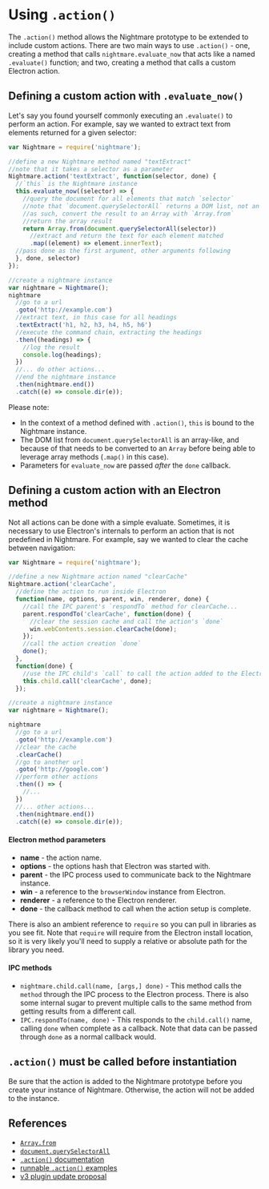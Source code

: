 # Using `.action()`

The `.action()` method allows the Nightmare prototype to be extended to include custom actions.  There are two main ways to use `.action()` - one, creating a method that calls `nightmare.evaluate_now` that acts like a named `.evaluate()` function; and two, creating a method that calls a custom Electron action.

## Defining a custom action with `.evaluate_now()`

Let's say you found yourself commonly executing an `.evaluate()` to perform an action.  For example, say we wanted to extract text from elements returned for a given selector:

```js
var Nightmare = require('nightmare');

//define a new Nightmare method named "textExtract"
//note that it takes a selector as a parameter
Nightmare.action('textExtract', function(selector, done) {
  //`this` is the Nightmare instance
  this.evaluate_now((selector) => {
    //query the document for all elements that match `selector`
    //note that `document.querySelectorAll` returns a DOM list, not an array
    //as such, convert the result to an Array with `Array.from`
    //return the array result
    return Array.from(document.querySelectorAll(selector))
      //extract and return the text for each element matched
      .map((element) => element.innerText);
  //pass done as the first argument, other arguments following
  }, done, selector)
});

//create a nightmare instance
var nightmare = Nightmare();
nightmare
  //go to a url
  .goto('http://example.com')
  //extract text, in this case for all headings
  .textExtract('h1, h2, h3, h4, h5, h6')
  //execute the command chain, extracting the headings
  .then((headings) => {
    //log the result
    console.log(headings);
  })
  //... do other actions...
  //end the nightmare instance
  .then(nightmare.end())
  .catch((e) => console.dir(e));
```

Please note:

- In the context of a method defined with `.action()`, `this` is bound to the Nightmare instance.
- The DOM list from `document.querySelectorAll` is an array-like, and because of that needs to be converted to an `Array` before being able to leverage array methods (`.map()` in this case).
- Parameters for `evaluate_now` are passed _after_ the `done` callback.

## Defining a custom action with an Electron method

Not all actions can be done with a simple evaluate.  Sometimes, it is necessary to use Electron's internals to perform an action that is not predefined in Nightmare.  For example, say we wanted to clear the cache between navigation:

```js
var Nightmare = require('nightmare');

//define a new Nightmare action named "clearCache"
Nightmare.action('clearCache',
  //define the action to run inside Electron
  function(name, options, parent, win, renderer, done) {
    //call the IPC parent's `respondTo` method for clearCache...
    parent.respondTo('clearCache', function(done) {
      //clear the session cache and call the action's `done`
      win.webContents.session.clearCache(done);
    });
    //call the action creation `done`
    done();
  },
  function(done) {
    //use the IPC child's `call` to call the action added to the Electron instance
    this.child.call('clearCache', done);
  });

//create a nightmare instance
var nightmare = Nightmare();

nightmare
  //go to a url
  .goto('http://example.com')
  //clear the cache
  .clearCache()
  //go to another url
  .goto('http://google.com')
  //perform other actions
  .then(() => {
    //...
  })
  //... other actions...
  .then(nightmare.end())
  .catch((e) => console.dir(e));
```

#### Electron method parameters

- **name** - the action name.
- **options** - the options hash that Electron was started with.
- **parent** - the IPC process used to communicate back to the Nightmare instance.
- **win** - a reference to the `browserWindow` instance from Electron.
- **renderer** - a reference to the Electron renderer.
- **done** - the callback method to call when the action setup is complete.

There is also an ambient reference to `require` so you can pull in libraries as you see fit.  Note that `require` will require from the Electron install location, so it is very likely you'll need to supply a relative or absolute path for the library you need.

#### IPC methods

- `nightmare.child.call(name, [args,] done)` - This method calls the `method` through the IPC process to the Electron process.  There is also some internal sugar to prevent multiple calls to the same method from getting results from a different call.
- `IPC.respondTo(name, done)` - This responds to the `child.call()` name, calling `done` when complete as a callback.  Note that data can be passed through `done` as a normal callback would.

## `.action()` must be called before instantiation

Be sure that the action is added to the Nightmare prototype before you create your instance of Nightmare.  Otherwise, the action will not be added to the instance.

## References

- [`Array.from`](https://developer.mozilla.org/en-US/docs/Web/JavaScript/Reference/Global_Objects/Array/from)
- [`document.querySelectorAll`](https://developer.mozilla.org/en-US/docs/Web/API/Document/querySelectorAll)
- [`.action()` documentation](https://github.com/segmentio/nightmare#nightmareactionname-electronactionelectronnamespace-actionnamespace)
- [runnable `.action()` examples](https://github.com/rosshinkley/nightmare-examples/tree/master/examples/beginner/action)
- [v3 plugin update proposal](https://github.com/segmentio/nightmare/issues/593#issuecomment-217209512)
